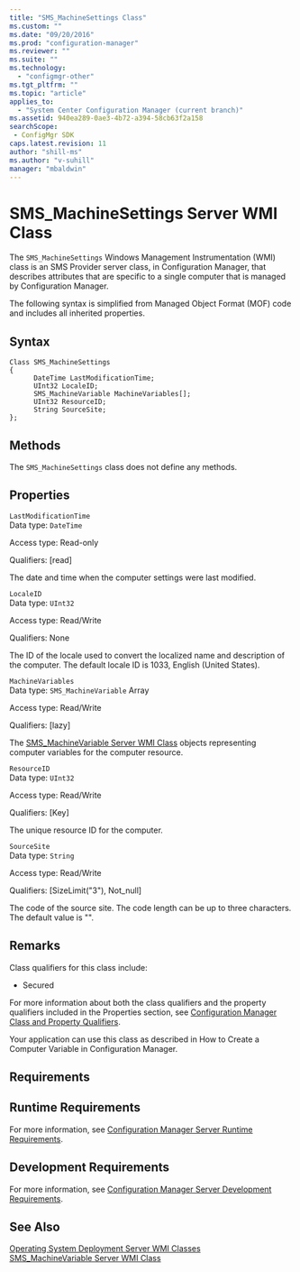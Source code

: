 ```yaml
---
title: "SMS_MachineSettings Class"
ms.custom: ""
ms.date: "09/20/2016"
ms.prod: "configuration-manager"
ms.reviewer: ""
ms.suite: ""
ms.technology:
  - "configmgr-other"
ms.tgt_pltfrm: ""
ms.topic: "article"
applies_to:
  - "System Center Configuration Manager (current branch)"
ms.assetid: 940ea289-0ae3-4b72-a394-58cb63f2a158searchScope: - ConfigMgr SDK
caps.latest.revision: 11
author: "shill-ms"
ms.author: "v-suhill"
manager: "mbaldwin"
---
```

# SMS_MachineSettings Server WMI Class
The `SMS_MachineSettings` Windows Management Instrumentation (WMI) class is an SMS Provider server class, in Configuration Manager, that describes attributes that are specific to a single computer that is managed by Configuration Manager.  

 The following syntax is simplified from Managed Object Format (MOF) code and includes all inherited properties.  

## Syntax  

```  
Class SMS_MachineSettings  
{  
      DateTime LastModificationTime;  
      UInt32 LocaleID;  
      SMS_MachineVariable MachineVariables[];  
      UInt32 ResourceID;  
      String SourceSite;  
};  
```  

## Methods  
 The `SMS_MachineSettings` class does not define any methods.  

## Properties  
 `LastModificationTime`  
 Data type: `DateTime`  

 Access type: Read-only  

 Qualifiers: [read]  

 The date and time when the computer settings were last modified.  

 `LocaleID`  
 Data type: `UInt32`  

 Access type: Read/Write  

 Qualifiers: None  

 The ID of the locale used to convert the localized name and description of the computer. The default locale ID is 1033, English (United States).  

 `MachineVariables`  
 Data type: `SMS_MachineVariable` Array  

 Access type: Read/Write  

 Qualifiers: [lazy]  

 The [SMS_MachineVariable Server WMI Class](../../../develop/reference/osd/sms_machinevariable-server-wmi-class.md) objects representing computer variables for the computer resource.  

 `ResourceID`  
 Data type: `UInt32`  

 Access type: Read/Write  

 Qualifiers: [Key]  

 The unique resource ID for the computer.  

 `SourceSite`  
 Data type: `String`  

 Access type: Read/Write  

 Qualifiers: [SizeLimit("3"), Not_null]  

 The code of the source site. The code length can be up to three characters. The default value is "".  

## Remarks  
 Class qualifiers for this class include:  

-   Secured  

 For more information about both the class qualifiers and the property qualifiers included in the Properties section, see [Configuration Manager Class and Property Qualifiers](../../../develop/reference/misc/class-and-property-qualifiers.md).  

 Your application can use this class as described in How to Create a Computer Variable in Configuration Manager.  

## Requirements  

## Runtime Requirements  
 For more information, see [Configuration Manager Server Runtime Requirements](../../../develop/core/reqs/server-runtime-requirements.md).  

## Development Requirements  
 For more information, see [Configuration Manager Server Development Requirements](../../../develop/core/reqs/server-development-requirements.md).  

## See Also  
 [Operating System Deployment Server WMI Classes](../../../develop/reference/osd/operating-system-deployment-server-wmi-classes.md)   
 [SMS_MachineVariable Server WMI Class](../../../develop/reference/osd/sms_machinevariable-server-wmi-class.md)
